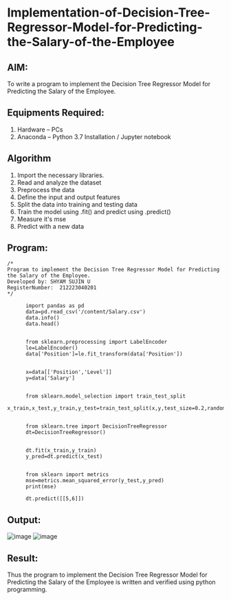 # Implementation-of-Decision-Tree-Regressor-Model-for-Predicting-the-Salary-of-the-Employee

## AIM:
To write a program to implement the Decision Tree Regressor Model for Predicting the Salary of the Employee.

## Equipments Required:
1. Hardware – PCs
2. Anaconda – Python 3.7 Installation / Jupyter notebook

## Algorithm
1. Import the necessary libraries.
2. Read and analyze the dataset
3. Preprocess the data
4. Define the input and output features
5. Split the data into training and testing data
6. Train the model using .fit() and predict using .predict()
7. Measure it's mse
8. Predict with a new data

## Program:
```
/*
Program to implement the Decision Tree Regressor Model for Predicting the Salary of the Employee.
Developed by: SHYAM SUJIN U
RegisterNumber:  212223040201
*/
```


          import pandas as pd
          data=pd.read_csv('/content/Salary.csv')
          data.info()
          data.head()
          
          
          from sklearn.preprocessing import LabelEncoder
          le=LabelEncoder()
          data['Position']=le.fit_transform(data['Position'])
          
          
          x=data[['Position','Level']]
          y=data['Salary']
          
          
          from sklearn.model_selection import train_test_split
          x_train,x_test,y_train,y_test=train_test_split(x,y,test_size=0.2,random_state=2)
          
          
          from sklearn.tree import DecisionTreeRegressor
          dt=DecisionTreeRegressor()
          
          
          dt.fit(x_train,y_train)
          y_pred=dt.predict(x_test)
          
          
          from sklearn import metrics
          mse=metrics.mean_squared_error(y_test,y_pred)
          print(mse)
          
          dt.predict([[5,6]])

## Output:

![image](https://github.com/user-attachments/assets/c55374a9-65b8-4381-9c20-a6e14bd926ca)
![image](https://github.com/user-attachments/assets/227ed73b-8bc4-46ff-a2b6-69e67b57a08c)


## Result:
Thus the program to implement the Decision Tree Regressor Model for Predicting the Salary of the Employee is written and verified using python programming.
